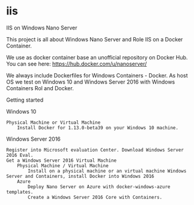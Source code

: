 # iis
IIS on Windows Nano Server

This project is all about Windows Nano Server and Role IIS on a Docker Container.

We use as docker container base an unofficial repository on Docker Hub.
You can see here: https://hub.docker.com/u/nanoserver/


We always include Dockerfiles for Windows Containers - Docker. 
As host OS we test on Windows 10 and Windows Server 2016 with Windows Containers Rol and Docker.

Getting started

Windows 10

    Physical Machine or Virtual Machine
        Install Docker for 1.13.0-beta39 on your Windows 10 machine.

Windows Server 2016

    Register into Microsoft evaluation Center. Download Windows Server 2016 Eval.
    Get a Windows Server 2016 Virtual Machine
        Physical Machine / Virtual Machine
            Install on a physical machine or an virtual machine Windows Server and Containers, install Docker into Windows 2016 
        Azure
            Deploy Nano Server on Azure with docker-windows-azure templates.
            Create a Windows Server 2016 Core with Containers.

